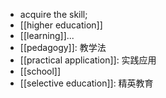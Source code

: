 - acquire the skill;
- [[higher education]]
- [[learning]]...
- [[pedagogy]]: 教学法
- [[practical application]]: 实践应用 
- [[school]]
- [[selective education]]: 精英教育 
